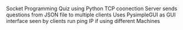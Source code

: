 Socket Programming Quiz using Python
TCP coonection
Server sends questions from JSON file to multiple clients
Uses PysimpleGUI as GUI interface seen by clients
run ping IP if using different Machines
